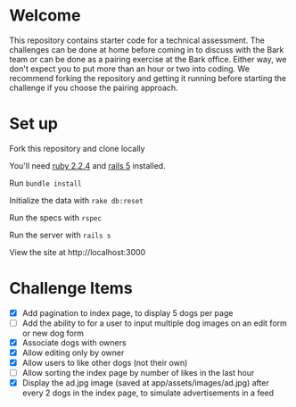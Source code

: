 # Welcome

This repository contains starter code for a technical assessment. The challenges can be done at home before coming in to discuss with the Bark team or can be done as a pairing exercise at the Bark office. Either way, we don't expect you to put more than an hour or two into coding. We recommend forking the repository and getting it running before starting the challenge if you choose the pairing approach.

# Set up

Fork this repository and clone locally

You'll need [ruby 2.2.4](https://rvm.io/rvm/install) and [rails 5](http://guides.rubyonrails.org/getting_started.html#installing-rails) installed.

Run `bundle install`

Initialize the data with `rake db:reset`

Run the specs with `rspec`

Run the server with `rails s`

View the site at http://localhost:3000

# Challenge Items

- [x] Add pagination to index page, to display 5 dogs per page
- [ ] Add the ability to for a user to input multiple dog images on an edit form or new dog form
- [x] Associate dogs with owners
- [x] Allow editing only by owner
- [x] Allow users to like other dogs (not their own)
- [ ] Allow sorting the index page by number of likes in the last hour
- [x] Display the ad.jpg image (saved at app/assets/images/ad.jpg) after every 2 dogs in the index page, to simulate advertisements in a feed
